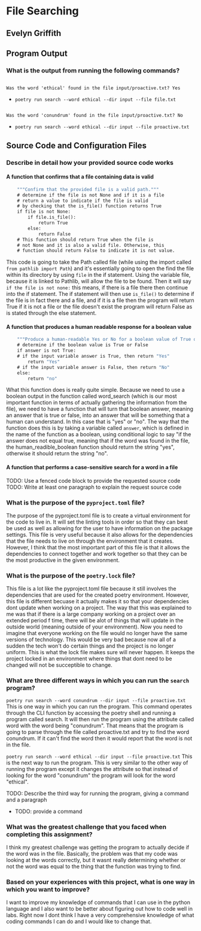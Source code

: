 # File Searching

## Evelyn Griffith

## Program Output

### What is the output from running the following commands?

```😃 Searching through the file called input/proactive.txt!

Was the word 'ethical' found in the file input/proactive.txt? Yes
```

- `poetry run search --word ethical --dir input --file file.txt`

```😃 Searching through the file called input/proactive.txt!

Was the word 'conundrum' found in the file input/proactive.txt? No
```

- `poetry run search --word ethical --dir input --file proactive.txt`

## Source Code and Configuration Files

### Describe in detail how your provided source code works

#### A function that confirms that a file containing data is valid

```def confirm_valid_file(file: Path) -> bool:
    """Confirm that the provided file is a valid path."""
    # determine if the file is not None and if it is a file
    # return a value to indicate if the file is valid
    # by checking that the is_file() function returns True
    if file is not None:
        if file.is_file():
            return True
        else:
            return False
    # This function should return True when the file is
    # not None and it is also a valid file. Otherwise, this
    # function should return False to indicate it is not value.
```

This code is going to take the Path called file (while using the import called `from pathlib import Path`) and it's essentially going to open the find the file within its directory by using `file` in the if statement. Using the variable file, because it is linked to Pathlib, will allow the file to be found. Then it will say `if the file is not none:` this means, if there is a file there then continue into the if statement. The if statement will then use `is_file()` to determine if the file is in fact there and a file, and if it is a file then the program will return True if it is not a file or the file doesn't exist the program will return False as is stated through the else statement.

#### A function that produces a human readable response for a boolean value

```def human_readable_boolean(answer: bool) -> str:
    """Produce a human-readable Yes or No for a boolean value of True or False."""
    # determine if the boolean value is True or False
    if answer is not True:
    # if the input variable answer is True, then return "Yes"
        return "Yes"
    # if the input variable answer is False, then return "No"
    else:
        return "no"
```

What this function does is really quite simple. Because we need to use a boolean output in the function called word_search (which is our most important function in terms of actually gathering the information from the file), we need to have a function that will turn that boolean answer, meaning an answer that is true or false, into an answer that will be something that a human can understand. In this case that is "yes" or "no". The way that the function does this is by taking a variable called `answer`, which is defined in the name of the function as a boolean, using conditional logic to say "if the answer does not equal true, meaning that if the word was found in the file, the human_readible_boolean function should return the string "yes", otherwise it should return the string "no".

#### A function that performs a case-sensitive search for a word in a file

TODO: Use a fenced code block to provide the requested source code
TODO: Write at least one paragraph to explain the request source code

### What is the purpose of the `pyproject.toml` file?

The purpose of the pyproject.toml file is to create a virtual environment for the code to live in. It will set the linting tools in order so that they can best be used as well as allowing for the user to have information on the package settings. This file is very useful because it also allows for the dependencies that the file needs to live on through the environment that it creates. However, I think that the most important part of this file is that it allows the dependencies to connect together and work together so that they can be the most productive in the given environment.

### What is the purpose of the `poetry.lock` file?

This file is a lot like the pyproject.toml file because it still involves the dependencies that are used for the created poetry environment. However, this file is different becuase it actually makes it so that your dependencies dont update when working on a project. The way that this was explained to me was that if there is a large company working on a project over an extended period f time, there will be alot of things that will update in the outside world (meaning outside of your environment). Now you need to imagine that everyone working on the file would no longer have the same versions of technology. This would be very bad because now all of a sudden the tech won't do certain things and the project is no longer uniform. This is what the lock file makes sure will never happen. It keeps the project locked in an environment where things that dont need to be changed will not be succeptible to change.

### What are three different ways in which you can run the `search` program?

```poetry run search --word conundrum --dir input --file proactive.txt```
This is one way in which you can run the program. This command operates through the CLI function by accessing the poetry shell and running a program called search. It will then run the program using the attribute called word with the word being "conundrum". That means that the program is going to parse through the file called proactive.txt and try to find the word conundrum. If it can't find the word then it would report that the word is not in the file.

```poetry run search --word ethical --dir input --file proactive.txt```
This is the next way to run the program. This is very similar to the other way of running the program except it changes the attribute so that instead of looking for the word "conundrum" the program will look for the word "ethical".

TODO: Describe the third way for running the program, giving a command and a paragraph

- TODO: provide a command

### What was the greatest challenge that you faced when completing this assignment?

I think my greatest challenge was getting the program to actually decide if the word was in the file. Basically, the problem was that my code was looking at the words correctly, but it wasnt really determining whether or not the word was equal to the thing that the function was trying to find.

### Based on your experiences with this project, what is one way in which you want to improve?

I want to improve my knowledge of commands that I can use in the python language and I also want to be better about figuring out how to code well in labs. Right now I dont think I have a very comprehensive knowledge of what coding commands I can do and I would like to change that.
